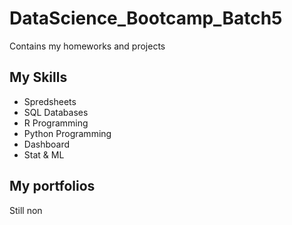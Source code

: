 # DataScience_Bootcamp_Batch5
Contains my homeworks and projects

## My Skills

- Spredsheets
- SQL Databases
- R Programming
- Python Programming
- Dashboard
- Stat & ML

## My portfolios

Still non
